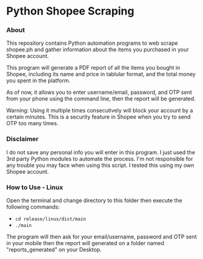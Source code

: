 # Python Shopee Scraping

### About
This repository contains Python automation programs to web scrape shopee.ph 
and gather information about the items you purchased in your Shopee account. 

This program will generate a PDF report of all the items you bought in Shopee,
including its name and price in tablular format, and the total money you spent 
in the platform.

As of now, it allows you to enter username/email, password, and OTP sent from 
your phone using the command line, then the report will be generated.

Warning: Using it multiple times consecutively will block your account by a certain minutes. 
This is a security feature in Shopee when you try to send OTP too many times.

### Disclaimer
I do not save any personal info you will enter in this program. I just used
the 3rd party Python modules to automate the process. I'm not responsible for
any trouble you may face when using this script. I tested this using my own
Shopee account. 

### How to Use - Linux
Open the terminal and change directory to this folder then
execute the following commands:
* ```cd release/linux/dist/main```
*  ```./main```

The program will then ask for your email/username, password and OTP sent in your
mobile then the report will generated on a folder named "reports_generated" on your Desktop.
